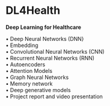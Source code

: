 # DL4Health  
  
**Deep Learning for Healthcare**  
  
•	Deep Neural Networks (DNN}  
•	Embedding   
•	Convolutional Neural Networks (CNN)  
•	Recurrent Neural Networks (RNN)  
•	Autoencoders  
•	Attention Models  
•	Graph Neural Networks  
•	Memory network  
•	Deep generative models  
•	Project report and video presentation  
  
